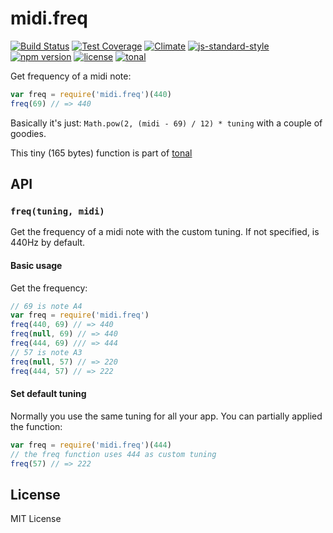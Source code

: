 # midi.freq

[![Build Status](https://travis-ci.org/danigb/midi.freq.svg?branch=master)](https://travis-ci.org/danigb/midi.freq)
[![Test Coverage](https://codeclimate.com/github/danigb/midi.freq/badges/coverage.svg)](https://codeclimate.com/github/danigb/midi.freq/coverage)
[![Climate](https://codeclimate.com/github/danigb/midi.freq/badges/gpa.svg)](https://codeclimate.com/github/danigb/midi.freq)
[![js-standard-style](https://img.shields.io/badge/code%20style-standard-brightgreen.svg?style=flat)](https://github.com/feross/standard)
[![npm version](https://img.shields.io/npm/v/midi.freq.svg)](https://www.npmjs.com/package/midi.freq)
[![license](https://img.shields.io/npm/l/midi.freq.svg)](https://www.npmjs.com/package/midi.freq)
[![tonal](https://img.shields.io/badge/tonal-midi.freq-yellow.svg)](https://www.npmjs.com/browse/keyword/tonal)

Get frequency of a midi note:

```js
var freq = require('midi.freq')(440)
freq(69) // => 440
```

Basically it's just: `Math.pow(2, (midi - 69) / 12) * tuning` with a couple of goodies.

This tiny (165 bytes) function is part of [tonal](https://github.com/danigb/tonal)

## API

### `freq(tuning, midi)`

Get the frequency of a midi note with the custom tuning. If not specified, is 440Hz by default.

#### Basic usage

Get the frequency:

```js
// 69 is note A4
var freq = require('midi.freq')
freq(440, 69) // => 440
freq(null, 69) // => 440
freq(444, 69) /// => 444
// 57 is note A3
freq(null, 57) // => 220
freq(444, 57) // => 222
```

#### Set default tuning

Normally you use the same tuning for all your app. You can partially applied the function:

```js
var freq = require('midi.freq')(444)
// the freq function uses 444 as custom tuning
freq(57) // => 222
```

## License

MIT License
